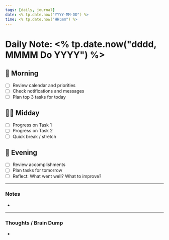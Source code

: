 ```yaml
---
tags: [daily, journal]
date: <% tp.date.now("YYYY-MM-DD") %>
time: <% tp.date.now("HH:mm") %>
---
```


# Daily Note: <% tp.date.now("dddd, MMMM Do YYYY") %>

## 🌅 Morning
- [ ] Review calendar and priorities
- [ ] Check notifications and messages
- [ ] Plan top 3 tasks for today

## 🏃‍♂️ Midday
- [ ] Progress on Task 1
- [ ] Progress on Task 2
- [ ] Quick break / stretch

## 🌙 Evening
- [ ] Review accomplishments
- [ ] Plan tasks for tomorrow
- [ ] Reflect: What went well? What to improve?

---
### Notes
- 
---
### Thoughts / Brain Dump
- 
